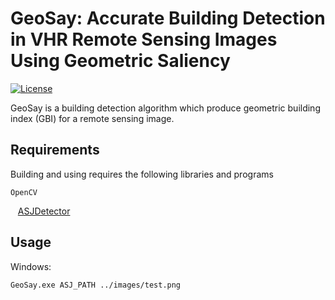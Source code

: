 # GeoSay: Accurate Building Detection in VHR Remote Sensing Images Using Geometric Saliency

[![License](https://img.shields.io/badge/license-GPLv3-blue.svg)](LICENSE)

GeoSay is a building detection algorithm which produce geometric building index (GBI) for a remote sensing image. 

## Requirements

Building and using requires the following libraries and programs

    OpenCV
    [ASJDetector](https://github.com/cherubicXN/anisotropic-scale-junction-detector)

## Usage

Windows:
```
GeoSay.exe ASJ_PATH ../images/test.png
```
